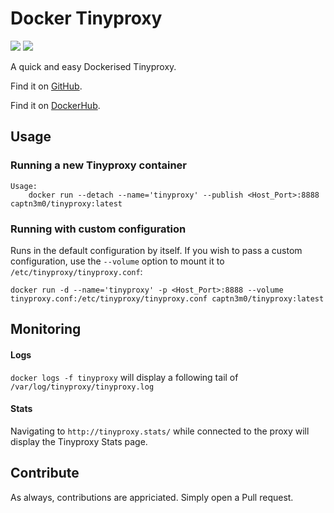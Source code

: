 # Docker Tinyproxy

[![](https://images.microbadger.com/badges/version/captn3m0/tinyproxy:latest.svg)](https://microbadger.com/images/captn3m0/tinyproxy:latest) [![](https://images.microbadger.com/badges/image/captn3m0/tinyproxy:latest.svg)](https://microbadger.com/images/captn3m0/tinyproxy:latest)

A quick and easy Dockerised Tinyproxy.

Find it on [GitHub](https://github.com/captn3m0/docker-tinyproxy).

Find it on [DockerHub](https://registry.hub.docker.com/u/capt3m0/tinyproxy/).

## Usage

### Running a new Tinyproxy container

```
Usage:
    docker run --detach --name='tinyproxy' --publish <Host_Port>:8888 captn3m0/tinyproxy:latest
```

### Running with custom configuration

Runs in the default configuration by itself. If you wish to pass a custom configuration, use the `--volume` option to mount it to `/etc/tinyproxy/tinyproxy.conf`:

```
docker run -d --name='tinyproxy' -p <Host_Port>:8888 --volume tinyproxy.conf:/etc/tinyproxy/tinyproxy.conf captn3m0/tinyproxy:latest
```

## Monitoring

#### Logs

`docker logs -f tinyproxy` will display a following tail of `/var/log/tinyproxy/tinyproxy.log`

#### Stats

Navigating to `http://tinyproxy.stats/` while connected to the proxy will display the Tinyproxy Stats page.

## Contribute

As always, contributions are appriciated. Simply open a Pull request.
